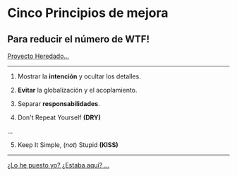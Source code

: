 # Cinco Principios de mejora

## Para reducir el número de WTF!


[Proyecto Heredado...](https://github.com/AcademiaBinaria/clean-code-TS/tree/master/0-jelou/src)

---

1. Mostrar la **intención** y ocultar los detalles.

2. **Evitar** la globalización y el acoplamiento.

3. Separar **responsabilidades**.

4. Don't Repeat Yourself **(DRY)**

...

5. Keep It Simple, (*not*) Stupid **(KISS)**

---

[¿Lo he puesto yo? ¿Estaba aquí? ... ](https://twitter.com/quinHD/status/1087817606923542528?s=20)